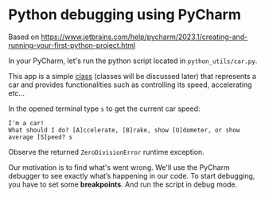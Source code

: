 # Python debugging using PyCharm

Based on https://www.jetbrains.com/help/pycharm/2023.1/creating-and-running-your-first-python-project.html

In your PyCharm, let's run the python script located in `python_utils/car.py`.

This app is a simple [class](https://docs.python.org/3/tutorial/classes.html) (classes will be discussed later) that represents a car and provides functionalities such as controlling its speed, accelerating etc... 

In the opened terminal type `s` to get the current car speed:

```text
I'm a car!
What should I do? [A]ccelerate, [B]rake, show [O]dometer, or show average [S]peed? s
```

Observe the returned `ZeroDivisionError` runtime exception.

Our motivation is to find what's went wrong.
We'll use the PyCharm debugger to see exactly what’s happening in our code. 
To start debugging, you have to set some **breakpoints**.
And run the script in debug mode.
